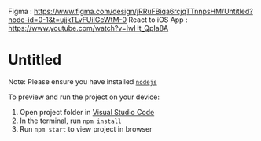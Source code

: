 Figma : https://www.figma.com/design/jRRuFBiqa6rcjqTTnnpsHM/Untitled?node-id=0-1&t=ujjkTLvFUiIGeWtM-0
React to iOS App : https://www.youtube.com/watch?v=IwHt_QpIa8A

  # Untitled

  Note: Please ensure you have installed <code><a href="https://nodejs.org/en/download/">nodejs</a></code>

  To preview and run the project on your device:
  1) Open project folder in <a href="https://code.visualstudio.com/download">Visual Studio Code</a>
  2) In the terminal, run `npm install`
  3) Run `npm start` to view project in browser
  
